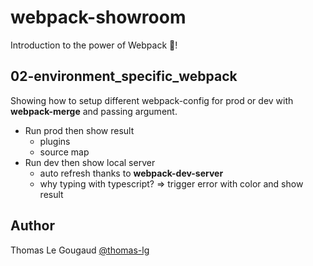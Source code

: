 # webpack-showroom

Introduction to the power of Webpack 🚀!

## 02-environment_specific_webpack

Showing how to setup different webpack-config for prod or dev with **webpack-merge** and passing argument.

- Run prod then show result
  - plugins
  - source map
- Run dev then show local server
  - auto refresh thanks to **webpack-dev-server**
  - why typing with typescript? => trigger error with color and show result

## Author

Thomas Le Gougaud [@thomas-lg](https://github.com/thomas-lg)
